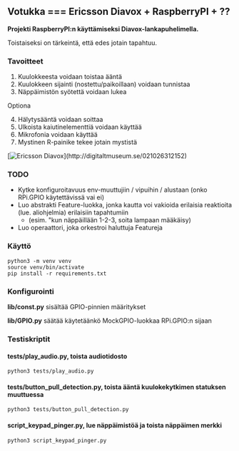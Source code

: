 ## Votukka === Ericsson Diavox + RaspberryPI + ??

**Projekti RaspberryPI:n käyttämiseksi Diavox-lankapuhelimella.**

Toistaiseksi on tärkeintä, että edes jotain tapahtuu.

### Tavoitteet

1. Kuulokkeesta voidaan toistaa ääntä
2. Kuulokkeen sijainti (nostettu/paikoillaan) voidaan tunnistaa
3. Näppäimistön syötettä voidaan lukea

Optiona

4. Hälytysääntä voidaan soittaa
5. Ulkoista kaiutinelementtiä voidaan käyttää
6. Mikrofonia voidaan käyttää
7. Mystinen R-painike tekee jotain mystistä

[![Ericsson Diavox](https://upload.wikimedia.org/wikipedia/commons/thumb/0/05/Ericsson_Diavox_006.jpg/640px-Ericsson_Diavox_006.jpg "By Unknown / Swedish National Museum of Science and Technology - http://digitaltmuseum.se/021026312152, CC BY 4.0, https://commons.wikimedia.org/w/index.php?curid=50890964")](http://digitaltmuseum.se/021026312152)

### TODO

- Kytke konfiguroitavuus env-muuttujiin / vipuihin / alustaan (onko RPi.GPIO käytettävissä vai ei)
- Luo abstrakti Feature-luokka, jonka kautta voi vakioida erilaisia reaktioita (lue. aliohjelmia) erilaisiin tapahtumiin
  - (esim. "kun näppäillään 1-2-3, soita lampaan määkäisy)
- Luo operaattori, joka orkestroi haluttuja Featureja

### Käyttö
```
python3 -m venv venv
source venv/bin/activate
pip install -r requirements.txt
```
### Konfigurointi
**lib/const.py** sisältää GPIO-pinnien määritykset

**lib/GPIO.py** säätää käytetäänkö MockGPIO-luokkaa RPi.GPIO:n sijaan

### Testiskriptit
#### tests/play_audio.py, toista audiotidosto
```
python3 tests/play_audio.py
```
#### tests/button_pull_detection.py, toista ääntä kuulokekytkimen statuksen muuttuessa
```
python3 tests/button_pull_detection.py
```
#### script_keypad_pinger.py, lue näppäimistöä ja toista näppäimen merkki
```
python3 script_keypad_pinger.py
```
